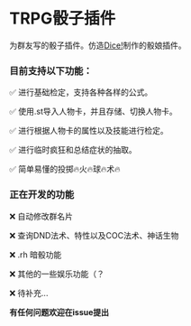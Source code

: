 # TRPG骰子插件

为群友写的骰子插件。仿造[Dice!](https://v2docs.kokona.tech/zh/latest/index.html)制作的骰娘插件。

### 目前支持以下功能：

✅ 进行基础检定，支持各种各样的公式。

✅ 使用.st导入人物卡，并且存储、切换人物卡。

✅ 进行根据人物卡的属性以及技能进行检定。

✅ 进行临时疯狂和总结症状的抽取。

✅ 简单易懂的投掷🔥火🔥球🔥术🔥

### 正在开发的功能

❌ 自动修改群名片

❌ 查询DND法术、特性以及COC法术、神话生物

❌ .rh 暗骰功能

❌ 其他的一些娱乐功能（？

❌ 待补充...



**有任何问题欢迎在issue提出**

